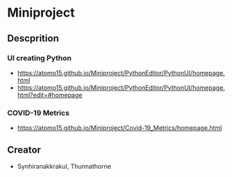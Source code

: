 # Miniproject
## Descprition
### UI creating Python 
- https://atomo15.github.io/Miniproject/PythonEditor/PythonUI/homepage.html
- https://atomo15.github.io/Miniproject/PythonEditor/PythonUI/homepage.html?edit=#homepage

### COVID-19 Metrics
- https://atomo15.github.io/Miniproject/Covid-19_Metrics/homepage.html

## Creator 
- Synhiranakkrakul, Thunnathorne

